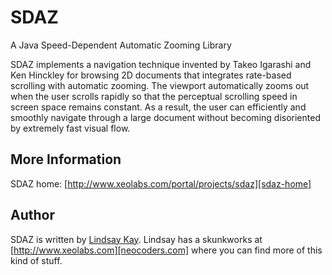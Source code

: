 # SDAZ
A Java Speed-Dependent Automatic Zooming Library

SDAZ implements a navigation technique invented by Takeo Igarashi and Ken Hinckley for browsing 2D documents that integrates rate-based scrolling with automatic zooming. The viewport automatically zooms out when the user scrolls rapidly so that the perceptual scrolling speed in screen space remains constant. As a result, the user can efficiently and smoothly navigate through a large document without becoming disoriented by extremely fast visual flow.

## More Information
SDAZ home:  [http://www.xeolabs.com/portal/projects/sdaz][sdaz-home] 

## Author
SDAZ is written by [Lindsay Kay][neocoders-github]. Lindsay has a skunkworks at [http://www.xeolabs.com][neocoders.com] where you can find more of this kind of stuff.

[sdaz-home]: http://www.xeolabs.com/portal/projects/sdaz
[sdaz-downloads]: http://www.xeolabs.com/downloads/sdaz
[sdaz-maven-repo]: http://www.xeolabs.com/nexus/content/groups/public/com/neocoders/sdaz/sdaz/
[neocoders-github]: http://github.com/xeolabs
[neocoders.com]: http://www.xeolabs.com

